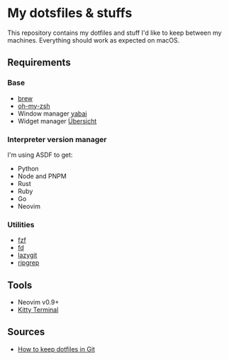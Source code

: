 # My dotsfiles & stuffs

This repository contains my dotfiles and stuff I'd like to keep between my machines. Everything should work as expected on macOS.

## Requirements
### Base
- [brew](https://brew.sh/)
- [oh-my-zsh](https://ohmyz.sh/)
- Window manager [yabai](https://github.com/koekeishiya/yabai)
- Widget manager [Übersicht](https://github.com/felixhageloh/uebersicht)

### Interpreter version manager
I'm using ASDF to get:
* Python
* Node and PNPM
* Rust 
* Ruby
* Go
* Neovim

### Utilities
- [fzf](https://sourabhbajaj.com/mac-setup/iTerm/fzf.html) 
- [fd](https://github.com/sharkdp/fd)
- [lazygit](https://github.com/jesseduffield/lazygit)
- [ripgrep](https://github.com/BurntSushi/ripgrep)


## Tools
- Neovim v0.9+
- [Kitty Terminal](https://sw.kovidgoyal.net/kitty/)

## Sources
- [How to keep dotfiles in Git](https://engineeringwith.kalkayan.io/series/developer-experience/storing-dotfiles-with-git-this-is-the-way/)
